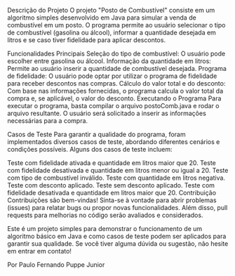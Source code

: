 Descrição do Projeto
O projeto "Posto de Combustível" consiste em um algoritmo simples desenvolvido em Java para simular a venda de combustível em um posto. O programa permite ao usuário selecionar o tipo de combustível (gasolina ou álcool), informar a quantidade desejada em litros e se caso tiver fidelidade para aplicar descontos.

Funcionalidades Principais
Seleção do tipo de combustível: O usuário pode escolher entre gasolina ou álcool.
Informação da quantidade em litros: Permite ao usuário inserir a quantidade de combustível desejada.
Programa de fidelidade: O usuário pode optar por utilizar o programa de fidelidade para receber descontos nas compras.
Cálculo do valor total e do desconto: Com base nas informações fornecidas, o programa calcula o valor total da compra e, se aplicável, o valor do desconto.
Executando o Programa
Para executar o programa, basta compilar o arquivo postoComb.java e rodar o arquivo resultante. O usuário será solicitado a inserir as informações necessárias para a compra.

Casos de Teste
Para garantir a qualidade do programa, foram implementados diversos casos de teste, abordando diferentes cenários e condições possíveis. Alguns dos casos de teste incluem:

Teste com fidelidade ativada e quantidade em litros maior que 20.
Teste com fidelidade desativada e quantidade em litros menor ou igual a 20.
Teste com tipo de combustível inválido.
Teste com quantidade em litros negativa.
Teste com desconto aplicado.
Teste sem desconto aplicado.
Teste com fidelidade desativada e quantidade em litros maior que 20.
Contribuição
Contribuições são bem-vindas! Sinta-se à vontade para abrir problemas (issues) para relatar bugs ou propor novas funcionalidades. Além disso, pull requests para melhorias no código serão avaliados e considerados.

Este é um projeto simples para demonstrar o funcionamento de um algoritmo básico em Java e como casos de teste podem ser aplicados para garantir sua qualidade. Se você tiver alguma dúvida ou sugestão, não hesite em entrar em contato!

Por Paulo Fernando Puppe Junior





